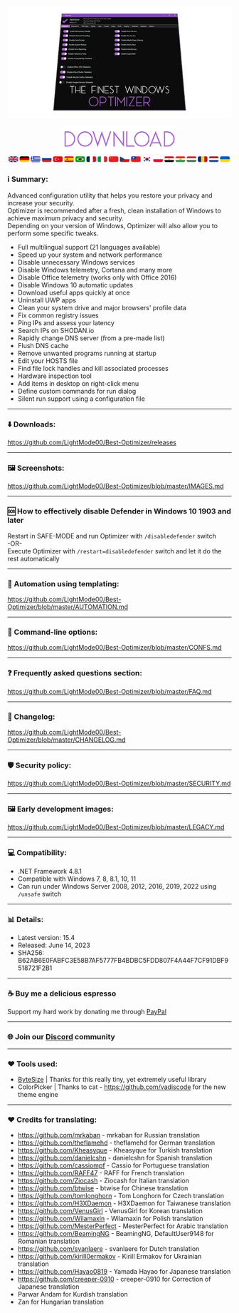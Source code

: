 <p align="center">
   <img src="https://raw.githubusercontent.com/LightMode00/Best-Optimizer/master/banner.png">
</p>

<p align="center">
	<a href="https://github.com/LightMode00/Best-Optimizer/releases/download/15.4/Optimizer-15.4.exe" target="_blank">
		<img src="https://raw.githubusercontent.com/LightMode00/Best-Optimizer/master/download-button.png">
		<br>
		<img src="https://raw.githubusercontent.com/LightMode00/Best-Optimizer/master/flags.png">
	</a>
</p>

### ℹ️ Summary:

Advanced configuration utility that helps you restore your privacy and increase your security.<br>
Optimizer is recommended after a fresh, clean installation of Windows to achieve maximum privacy and security.<br>
Depending on your version of Windows, Optimizer will also allow you to perform some specific tweaks.

- Full multilingual support (21 languages available)
- Speed up your system and network performance
- Disable unnecessary Windows services
- Disable Windows telemetry, Cortana and many more
- Disable Office telemetry (works only with Office 2016)
- Disable Windows 10 automatic updates
- Download useful apps quickly at once
- Uninstall UWP apps
- Clean your system drive and major browsers' profile data
- Fix common registry issues
- Ping IPs and assess your latency
- Search IPs on SHODAN.io
- Rapidly change DNS server (from a pre-made list)
- Flush DNS cache
- Remove unwanted programs running at startup
- Edit your HOSTS file
- Find file lock handles and kill associated processes
- Hardware inspection tool
- Add items in desktop on right-click menu
- Define custom commands for run dialog
- Silent run support using a configuration file

<hr>

### ⬇️ Downloads:

https://github.com/LightMode00/Best-Optimizer/releases

<hr>

### 🖼️ Screenshots:

https://github.com/LightMode00/Best-Optimizer/blob/master/IMAGES.md

<hr>

### 🆘 How to effectively disable Defender in Windows 10 1903 and later

Restart in SAFE-MODE and run Optimizer with `/disabledefender` switch
<br>-OR-<br>
Execute Optimizer with `/restart=disabledefender` switch and let it do the rest automatically

<hr>

### 🔨 Automation using templating:

https://github.com/LightMode00/Best-Optimizer/blob/master/AUTOMATION.md

<hr>

### 🔨 Command-line options:

https://github.com/LightMode00/Best-Optimizer/blob/master/CONFS.md

<hr>

### ❓ Frequently asked questions section:

https://github.com/LightMode00/Best-Optimizer/blob/master/FAQ.md

<hr>

### 📜 Changelog:

https://github.com/LightMode00/Best-Optimizer/blob/master/CHANGELOG.md

<hr>

### 🛡️ Security policy:

https://github.com/LightMode00/Best-Optimizer/blob/master/SECURITY.md

<hr>

### 🖼️ Early development images:

https://github.com/LightMode00/Best-Optimizer/blob/master/LEGACY.md

<hr>

### 💻 Compatibility:

- .NET Framework 4.8.1
- Compatible with Windows 7, 8, 8.1, 10, 11
- Can run under Windows Server 2008, 2012, 2016, 2019, 2022 using `/unsafe` switch

<hr>

### 📊 Details:

- Latest version: 15.4
- Released: June 14, 2023
- SHA256: B62AB6E0FABFC3E58B7AF5777FB4BDBC5FDD807F4A44F7CF91DBF9518721F2B1

<hr>

### ☕ Buy me a delicious espresso

Support my hard work by donating me through [PayPal](https://www.paypal.com/paypalme/supportoptimizer)

<hr>

### 🌐 Join our [Discord](https://discord.gg/rZh8BhmmQv) community

<hr>

### ❤️ Tools used:

- [ByteSize](https://github.com/omar/ByteSize) | Thanks for this really tiny, yet extremely useful library
- ColorPicker | Thanks to cat - https://github.com/vadiscode for the new theme engine

<hr>

### ❤️ Credits for translating:

- https://github.com/mrkaban - mrkaban for Russian translation
- https://github.com/theflamehd - theflamehd for German translation
- https://github.com/Kheasyque - Kheasyque for Turkish translation
- https://github.com/danielcshn - danielcshn for Spanish translation
- https://github.com/cassiompf - Cassio for Portuguese translation
- https://github.com/RAFF47 - RAFF for French translation
- https://github.com/Ziocash - Ziocash for Italian translation
- https://github.com/btwise - btwise for Chinese translation
- https://github.com/tomlonghorn - Tom Longhorn for Czech translation
- https://github.com/H3XDaemon - H3XDaemon for Taiwanese translation
- https://github.com/VenusGirl - VenusGirl for Korean translation
- https://github.com/Wilamaxin - Wilamaxin for Polish translation
- https://github.com/MesterPerfect - MesterPerfect for Arabic translation
- https://github.com/BeamingNG - BeamingNG, DefaultUser9148 for Romanian translation
- https://github.com/svanlaere - svanlaere for Dutch translation
- https://github.com/kirill0ermakov - Kirill Ermakov for Ukrainian translation
- https://github.com/Hayao0819 - Yamada Hayao for Japanese translation
- https://github.com/creeper-0910 - creeper-0910 for Correction of Japanese translation
- Parwar Andam for Kurdish translation
- Zan for Hungarian translation
